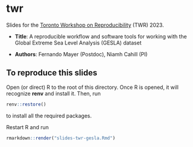 # twr

Slides for the [Toronto Workshop on
Reproducibility](https://canssiontario.utoronto.ca/event/toronto-workshop-on-reproducibility-2023/)
(TWR) 2023.

- **Title**: A reproducible workflow and software tools for working with
the Global Extreme Sea Level Analysis (GESLA) dataset

- **Authors**: Fernando Mayer (Postdoc), Niamh Cahill (PI)

## To reproduce this slides

Open (or direct) R to the root of this directory. Once R is opened, it
will recognize **renv** and install it. Then, run

```r
renv::restore()
```

to install all the required packages.

Restart R and run

```r
rmarkdown::render("slides-twr-gesla.Rmd")
```
